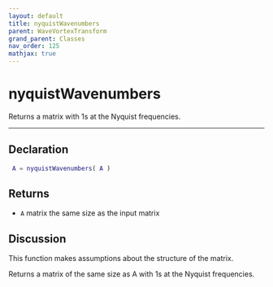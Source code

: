 ```yaml
---
layout: default
title: nyquistWavenumbers
parent: WaveVortexTransform
grand_parent: Classes
nav_order: 125
mathjax: true
---
```


#  nyquistWavenumbers

Returns a matrix with 1s at the Nyquist frequencies.


---

## Declaration
```matlab
 A = nyquistWavenumbers( A )
```
## Returns
+ `A`  matrix the same size as the input matrix

## Discussion

  This function makes assumptions about the structure of the matrix.
 
  Returns a matrix of the same size as A with 1s at the Nyquist
  frequencies.
 
      
